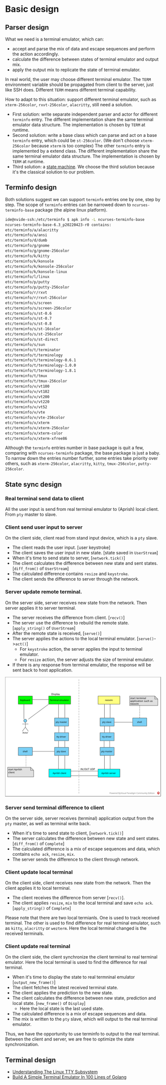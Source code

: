 # Basic design

## Parser design

What we need is a terminal emulator, which can:

- accept and parse the mix of data and escape sequences and perform the action accordingly.
- calculate the difference between states of terminal emulator and output mix.
- apply the output mix to replicate the state of terminal emulator.

In real world, the user may choose different terminal emulator. The `TERM` environment variable should be propagated from client to the server, just like SSH does. Different `TERM` means different terminal capability.

How to adapt to this situation: support different terminal emulator, such as `xterm-256color`,
`rxvt-256color`, `alacritty`, still need a solution.

- First solution: write separate independent parser and actor for different `terminfo` entry. The different implementation share the same terminal emulator data structure. The implementation is chosen by `TERM` at runtime.
- Second solution: write a base class which can parse and act on a base `terminfo` entry, which could be `st-256color`. (We don't choose `xterm-256color` because `xterm` is too complex) The other `terminfo` entry is implemented by a extend class. The different implementation share the same terminal emulator data structure. The implementation is chosen by `TERM` at runtime.
- Third solution: a [state machine](https://vt100.net/emu/dec_ansi_parser). We choose the third solution because it's the classical solution to our problem.

## Terminfo design

Both solutions suggest we can support `terminfo` entries one by one, step by step. The scope of `terminfo` entries can be narrowed down to `ncurses-terminfo-base` package (the alpine linux platform).

```sh
ide@nvide-ssh:/etc/terminfo $ apk info -L ncurses-terminfo-base
ncurses-terminfo-base-6.3_p20220423-r0 contains:
etc/terminfo/a/alacritty
etc/terminfo/a/ansi
etc/terminfo/d/dumb
etc/terminfo/g/gnome
etc/terminfo/g/gnome-256color
etc/terminfo/k/kitty
etc/terminfo/k/konsole
etc/terminfo/k/konsole-256color
etc/terminfo/k/konsole-linux
etc/terminfo/l/linux
etc/terminfo/p/putty
etc/terminfo/p/putty-256color
etc/terminfo/r/rxvt
etc/terminfo/r/rxvt-256color
etc/terminfo/s/screen
etc/terminfo/s/screen-256color
etc/terminfo/s/st-0.6
etc/terminfo/s/st-0.7
etc/terminfo/s/st-0.8
etc/terminfo/s/st-16color
etc/terminfo/s/st-256color
etc/terminfo/s/st-direct
etc/terminfo/s/sun
etc/terminfo/t/terminator
etc/terminfo/t/terminology
etc/terminfo/t/terminology-0.6.1
etc/terminfo/t/terminology-1.0.0
etc/terminfo/t/terminology-1.8.1
etc/terminfo/t/tmux
etc/terminfo/t/tmux-256color
etc/terminfo/v/vt100
etc/terminfo/v/vt102
etc/terminfo/v/vt200
etc/terminfo/v/vt220
etc/terminfo/v/vt52
etc/terminfo/v/vte
etc/terminfo/v/vte-256color
etc/terminfo/x/xterm
etc/terminfo/x/xterm-256color
etc/terminfo/x/xterm-color
etc/terminfo/x/xterm-xfree86
```

Although the `terminfo` entries number in base package is quit a few, comparing with `ncurses-terminfo` package, the base package is just a baby. To narrow down the entries number further, some entries take priority over others, such as `xterm-256color`, `alacritty`, `kitty`, `tmux-256color`, `putty-256color`.

## State sync design

### Real terminal send data to client

All the user input is send from real terminal emulator to (Aprish) local client. From `pty` master to slave.

### Client send user input to server

On the client side, client read from stand input device, which is a `pty` slave.

- The client reads the user input. [user keystroke]
- The client saves the user input in new state. [state saved in `UserStream`]
- When it's time to send state to server, [`network.tick()`]
- The client calculates the difference between new state and sent states. [`diff_from()` of `UserStream`]
- The calculated difference contains `resize` and `keystroke`.
- The client sends the difference to server through the network.

### Server update remote terminal.

On the server side, server receives new state from the network. Then server applies it to server terminal.

- The server receives the difference from client. [`recv()`]
- The server use the difference to rebuild the remote state. [`apply_string()` of `UserStream`]
- After the remote state is received, [`serve()`]
- The server applies the actions to the local terminal emulator. [`serve()`->`act()`]
  - For `keystroke` action, the server applies the input to terminal emulator.
  - For `resize` action, the server adjusts the size of terminal emulator.
- If there is any response from terminal emulator, the response will be sent back to host application.

![aprilsh.svg](../img/aprilsh.svg)

### Server send terminal difference to client

On the server side, server receives (terminal) application output from the `pty` master, as well as terminal write back.

- When it's time to send state to client, [`network.tick()`]
- The server calculates the difference between new state and sent states. [`diff_from()` of `Complete`]
- The calculated difference is a mix of escape sequences and data, which contains `echo ack`, `resize`, `mix`.
- The server sends the difference to the client through network.

### Client update local terminal

On the client side, client receives new state from the network. Then the client applies it to local terminal.

- The client receives the difference from server [`recv()`].
- The client applies `resize`, `mix` to the local terminal and save `echo ack`. [`apply_string()` of `Complete`]

Please note that there are two local termianls. One is used to track received terminal. The other is used to find difference for real terminal emulator, such as `kitty`, `alacritty` or `wezterm`. Here the local terminal changed is the received terminals.

### Client update real terminal

On the client side, the client synchronize the client terminal to real terminal emulator. Here the local terminal is used to find the difference for real terminal.

- When it's time to display the state to real termninal emulator [`output_new_frame()`]
- The client fetches the latest received terminal state.
- The client applies the prediction to the new state.
- The client calculates the difference between new state, prediction and local state. [`new_frame()` of `Display`]
  - Here the local state is the last used state.
- The calculated difference is a mix of escape sequences and data.
- The mix is written to the `pty` slave, which will output to the real terminal emulator.

Thus, we have the opportunity to use terminfo to output to the real terminal. Between the client and server, we are free to optimize the state synchronization.

## Terminal design

- [Understanding The Linux TTY Subsystem](https://ishuah.com/2021/02/04/understanding-the-linux-tty-subsystem/)
- [Build A Simple Terminal Emulator In 100 Lines of Golang](https://ishuah.com/2021/03/10/build-a-terminal-emulator-in-100-lines-of-go/)
